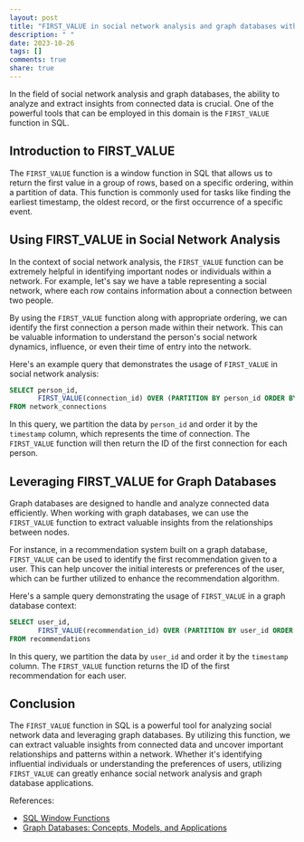 ```yaml
---
layout: post
title: "FIRST_VALUE in social network analysis and graph databases with SQL"
description: " "
date: 2023-10-26
tags: []
comments: true
share: true
---
```


In the field of social network analysis and graph databases, the ability to analyze and extract insights from connected data is crucial. One of the powerful tools that can be employed in this domain is the `FIRST_VALUE` function in SQL.

## Introduction to FIRST_VALUE

The `FIRST_VALUE` function is a window function in SQL that allows us to return the first value in a group of rows, based on a specific ordering, within a partition of data. This function is commonly used for tasks like finding the earliest timestamp, the oldest record, or the first occurrence of a specific event.

## Using FIRST_VALUE in Social Network Analysis

In the context of social network analysis, the `FIRST_VALUE` function can be extremely helpful in identifying important nodes or individuals within a network. For example, let's say we have a table representing a social network, where each row contains information about a connection between two people.

By using the `FIRST_VALUE` function along with appropriate ordering, we can identify the first connection a person made within their network. This can be valuable information to understand the person's social network dynamics, influence, or even their time of entry into the network.

Here's an example query that demonstrates the usage of `FIRST_VALUE` in social network analysis:

```sql
SELECT person_id, 
       FIRST_VALUE(connection_id) OVER (PARTITION BY person_id ORDER BY timestamp) AS first_connection
FROM network_connections
```

In this query, we partition the data by `person_id` and order it by the `timestamp` column, which represents the time of connection. The `FIRST_VALUE` function will then return the ID of the first connection for each person.

## Leveraging FIRST_VALUE for Graph Databases

Graph databases are designed to handle and analyze connected data efficiently. When working with graph databases, we can use the `FIRST_VALUE` function to extract valuable insights from the relationships between nodes.

For instance, in a recommendation system built on a graph database, `FIRST_VALUE` can be used to identify the first recommendation given to a user. This can help uncover the initial interests or preferences of the user, which can be further utilized to enhance the recommendation algorithm.

Here's a sample query demonstrating the usage of `FIRST_VALUE` in a graph database context:

```sql
SELECT user_id,
       FIRST_VALUE(recommendation_id) OVER (PARTITION BY user_id ORDER BY timestamp) AS first_recommendation
FROM recommendations
```

In this query, we partition the data by `user_id` and order it by the `timestamp` column. The `FIRST_VALUE` function returns the ID of the first recommendation for each user.

## Conclusion

The `FIRST_VALUE` function in SQL is a powerful tool for analyzing social network data and leveraging graph databases. By utilizing this function, we can extract valuable insights from connected data and uncover important relationships and patterns within a network. Whether it's identifying influential individuals or understanding the preferences of users, utilizing `FIRST_VALUE` can greatly enhance social network analysis and graph database applications.

References:
- [SQL Window Functions](https://www.postgresql.org/docs/current/tutorial-window.html)
- [Graph Databases: Concepts, Models, and Applications](https://link.springer.com/book/10.1007/978-3-319-48399-2)